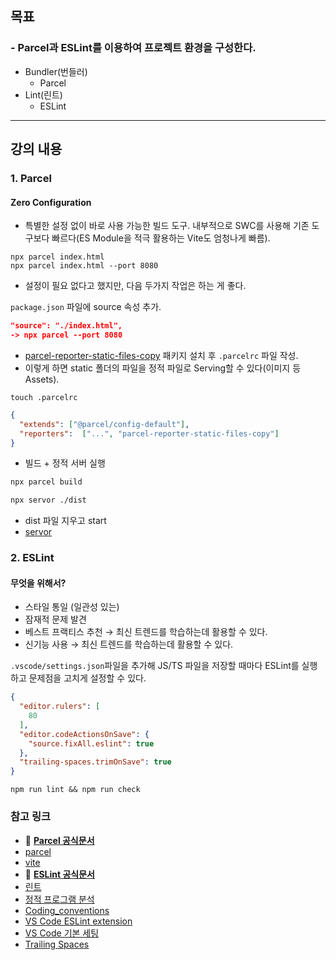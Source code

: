 ## 목표
### - Parcel과 ESLint를 이용하여 프로젝트 환경을 구성한다.

- Bundler(번들러)
    - Parcel
- Lint(린트)
    - ESLint

---

## 강의 내용
### 1. Parcel


#### **Zero Configuration**

- 특별한 설정 없이 바로 사용 가능한 빌드 도구. 내부적으로 SWC를 사용해 기존 도구보다 빠르다(ES Module을 적극 활용하는 Vite도 엄청나게 빠름).

```shell
npx parcel index.html
npx parcel index.html --port 8080
```

- 설정이 필요 없다고 했지만, 다음 두가지 작업은 하는 게 좋다.

`package.json` 파일에 source 속성 추가.

```json
"source": "./index.html",
-> npx parcel --port 8080
```

- [parcel-reporter-static-files-copy](https://github.com/elwin013/parcel-reporter-static-files-copy) 패키지 설치 후 `.parcelrc` 파일 작성.   
- 이렇게 하면 static 폴더의 파일을 정적 파일로 Serving할 수 있다(이미지 등 Assets).

```shell
touch .parcelrc
```
```json
{
  "extends": ["@parcel/config-default"],
  "reporters":  ["...", "parcel-reporter-static-files-copy"]
}
```

- 빌드 + 정적 서버 실행

```bash
npx parcel build

npx servor ./dist
```
- dist 파일 지우고 start 
- [servor](https://github.com/lukejacksonn/servor)

### 2. ESLint

#### 무엇을 위해서?

- 스타일 통일 (일관성 있는)
- 잠재적 문제 발견
- 베스트 프랙티스 추천 → 최신 트렌드를 학습하는데 활용할 수 있다.
- 신기능 사용 → 최신 트렌드를 학습하는데 활용할 수 있다.

`.vscode/settings.json`파일을 추가해 JS/TS 파일을 저장할 때마다 ESLint를 실행하고 문제점을 고치게 설정할 수 있다.

```json
{
  "editor.rulers": [
    80
  ],
  "editor.codeActionsOnSave": {
    "source.fixAll.eslint": true
  },
  "trailing-spaces.trimOnSave": true
}
```

```shell
npm run lint && npm run check 
```

### 참고 링크
- 🚀 [**Parcel 공식문서**](https://parceljs.org/)
- [parcel](https://github.com/ahastudio/til/tree/main/parcel)
- [vite](https://github.com/ahastudio/til/tree/main/vite)
- 🚀 [**ESLint 공식문서**](https://eslint.org/)
- [린트](https://ko.wikipedia.org/wiki/린트_(소프트웨어))
- [정적 프로그램 분석](https://ko.wikipedia.org/wiki/정적_프로그램_분석)
- [Coding_conventions](https://en.wikipedia.org/wiki/Coding_conventions)
- [VS Code ESLint extension](https://marketplace.visualstudio.com/items?itemName=dbaeumer.vscode-eslint)
- [VS Code 기본 세팅](https://github.com/ahastudio/CodingLife/blob/main/20211008/react/.vscode/settings.json)
- [Trailing Spaces](https://marketplace.visualstudio.com/items?itemName=shardulm94.trailing-spaces)
